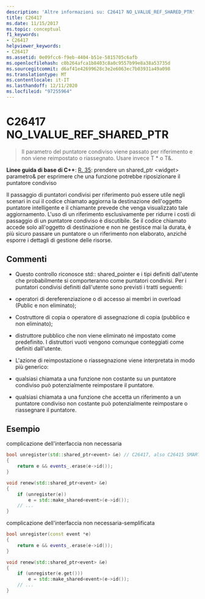 ```yaml
---
description: 'Altre informazioni su: C26417 NO_LVALUE_REF_SHARED_PTR'
title: C26417
ms.date: 11/15/2017
ms.topic: conceptual
f1_keywords:
- C26417
helpviewer_keywords:
- C26417
ms.assetid: 0e09fcc6-f9eb-4404-b51e-5815705c6afb
ms.openlocfilehash: c0b264afca1b8403c8a0c9557b99e8a38a53735d
ms.sourcegitcommit: d6af41e42699628c3e2e6063ec7b03931a49a098
ms.translationtype: MT
ms.contentlocale: it-IT
ms.lasthandoff: 12/11/2020
ms.locfileid: "97255964"
---
```

# <a name="c26417-no_lvalue_ref_shared_ptr"></a>C26417 NO_LVALUE_REF_SHARED_PTR

> Il parametro del puntatore condiviso viene passato per riferimento e non viene reimpostato o riassegnato. Usare invece T * o T&.

**Linee guida di base di C++**: [R. 35](https://github.com/isocpp/CppCoreGuidelines/blob/master/CppCoreGuidelines.md#r35-take-a-shared_ptrwidget-parameter-to-express-that-a-function-might-reseat-the-shared-pointer): prendere un shared_ptr \<widget> parametro& per esprimere che una funzione potrebbe riposizionare il puntatore condiviso

Il passaggio di puntatori condivisi per riferimento può essere utile negli scenari in cui il codice chiamato aggiorna la destinazione dell'oggetto puntatore intelligente e il chiamante prevede che venga visualizzato tale aggiornamento. L'uso di un riferimento esclusivamente per ridurre i costi di passaggio di un puntatore condiviso è discutibile. Se il codice chiamato accede solo all'oggetto di destinazione e non ne gestisce mai la durata, è più sicuro passare un puntatore o un riferimento non elaborato, anziché esporre i dettagli di gestione delle risorse.

## <a name="remarks"></a>Commenti

- Questo controllo riconosce std:: shared_pointer e i tipi definiti dall'utente che probabilmente si comporteranno come puntatori condivisi. Per i puntatori condivisi definiti dall'utente sono previsti i tratti seguenti:

- operatori di dereferenziazione o di accesso ai membri in overload (Public e non eliminato);

- Costruttore di copia o operatore di assegnazione di copia (pubblico e non eliminato);

- distruttore pubblico che non viene eliminato né impostato come predefinito. I distruttori vuoti vengono comunque conteggiati come definiti dall'utente.

- L'azione di reimpostazione o riassegnazione viene interpretata in modo più generico:

- qualsiasi chiamata a una funzione non costante su un puntatore condiviso può potenzialmente reimpostare il puntatore.

- qualsiasi chiamata a una funzione che accetta un riferimento a un puntatore condiviso non costante può potenzialmente reimpostare o riassegnare il puntatore.

## <a name="examples"></a>Esempio

complicazione dell'interfaccia non necessaria

```cpp
bool unregister(std::shared_ptr<event> &e) // C26417, also C26415 SMART_PTR_NOT_NEEDED
{
    return e && events_.erase(e->id());
}

void renew(std::shared_ptr<event> &e)
{
    if (unregister(e))
        e = std::make_shared<event>(e->id());
    // ...
}
```

complicazione dell'interfaccia non necessaria-semplificata

```cpp
bool unregister(const event *e)
{
    return e && events_.erase(e->id());
}

void renew(std::shared_ptr<event> &e)
{
    if (unregister(e.get()))
        e = std::make_shared<event>(e->id());
    // ...
}
```
